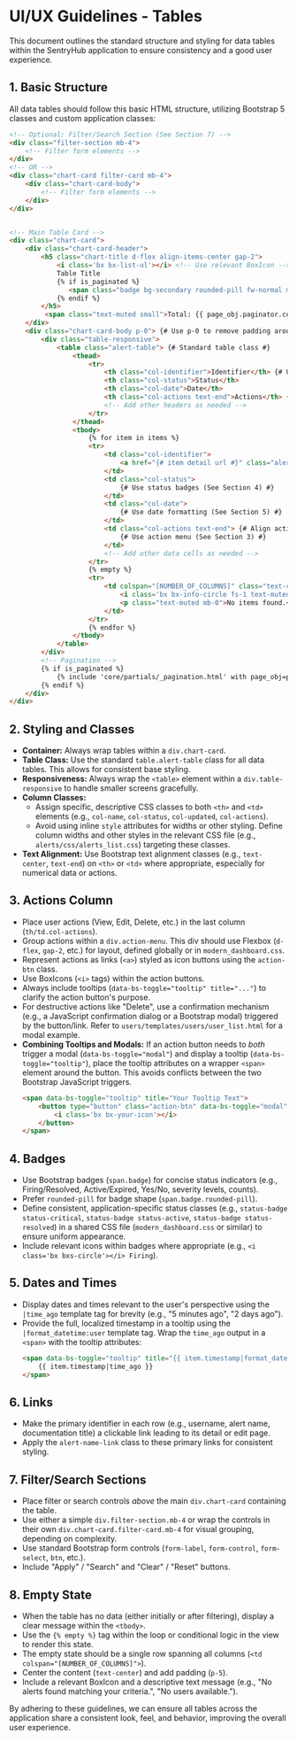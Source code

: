 # UI/UX Guidelines - Tables

This document outlines the standard structure and styling for data tables within the SentryHub application to ensure consistency and a good user experience.

## 1. Basic Structure

All data tables should follow this basic HTML structure, utilizing Bootstrap 5 classes and custom application classes:

```html
<!-- Optional: Filter/Search Section (See Section 7) -->
<div class="filter-section mb-4">
    <!-- Filter form elements -->
</div>
<!-- OR -->
<div class="chart-card filter-card mb-4">
    <div class="chart-card-body">
        <!-- Filter form elements -->
    </div>
</div>


<!-- Main Table Card -->
<div class="chart-card">
    <div class="chart-card-header">
        <h5 class="chart-title d-flex align-items-center gap-2">
            <i class='bx bx-list-ul'></i> <!-- Use relevant BoxIcon -->
            Table Title
            {% if is_paginated %}
               <span class="badge bg-secondary rounded-pill fw-normal ms-2">Page {{ page_obj.number }} of {{ page_obj.paginator.num_pages }}</span>
            {% endif %}
        </h5>
         <span class="text-muted small">Total: {{ page_obj.paginator.count }}</span> {# Or other relevant info #}
    </div>
    <div class="chart-card-body p-0"> {# Use p-0 to remove padding around the table #}
        <div class="table-responsive">
            <table class="alert-table"> {# Standard table class #}
                <thead>
                    <tr>
                        <th class="col-identifier">Identifier</th> {# Use specific column classes #}
                        <th class="col-status">Status</th>
                        <th class="col-date">Date</th>
                        <th class="col-actions text-end">Actions</th> {# Align actions right if desired #}
                        <!-- Add other headers as needed -->
                    </tr>
                </thead>
                <tbody>
                    {% for item in items %}
                    <tr>
                        <td class="col-identifier">
                            <a href="{# item detail url #}" class="alert-name-link">{{ item.name }}</a> {# Link primary identifier #}
                        </td>
                        <td class="col-status">
                            {# Use status badges (See Section 4) #}
                        </td>
                        <td class="col-date">
                            {# Use date formatting (See Section 5) #}
                        </td>
                        <td class="col-actions text-end"> {# Align actions right if desired #}
                            {# Use action menu (See Section 3) #}
                        </td>
                        <!-- Add other data cells as needed -->
                    </tr>
                    {% empty %}
                    <tr>
                        <td colspan="[NUMBER_OF_COLUMNS]" class="text-center p-5"> {# Standard empty state #}
                            <i class='bx bx-info-circle fs-1 text-muted mb-3 d-block'></i> {# Use relevant icon #}
                            <p class="text-muted mb-0">No items found.</p> {# Adjust text as needed #}
                        </td>
                    </tr>
                    {% endfor %}
                </tbody>
            </table>
        </div>
        <!-- Pagination -->
        {% if is_paginated %}
            {% include 'core/partials/_pagination.html' with page_obj=page_obj %}
        {% endif %}
    </div>
</div>
```

## 2. Styling and Classes

*   **Container:** Always wrap tables within a `div.chart-card`.
*   **Table Class:** Use the standard `table.alert-table` class for all data tables. This allows for consistent base styling.
*   **Responsiveness:** Always wrap the `<table>` element within a `div.table-responsive` to handle smaller screens gracefully.
*   **Column Classes:**
    *   Assign specific, descriptive CSS classes to both `<th>` and `<td>` elements (e.g., `col-name`, `col-status`, `col-updated`, `col-actions`).
    *   Avoid using inline `style` attributes for widths or other styling. Define column widths and other styles in the relevant CSS file (e.g., `alerts/css/alerts_list.css`) targeting these classes.
*   **Text Alignment:** Use Bootstrap text alignment classes (e.g., `text-center`, `text-end`) on `<th>` or `<td>` where appropriate, especially for numerical data or actions.

## 3. Actions Column

*   Place user actions (View, Edit, Delete, etc.) in the last column (`th/td.col-actions`).
*   Group actions within a `div.action-menu`. This div should use Flexbox (`d-flex`, `gap-2`, etc.) for layout, defined globally or in `modern_dashboard.css`.
*   Represent actions as links (`<a>`) styled as icon buttons using the `action-btn` class.
*   Use BoxIcons (`<i>` tags) within the action buttons.
*   Always include tooltips (`data-bs-toggle="tooltip" title="..."`) to clarify the action button's purpose.
*   For destructive actions like "Delete", use a confirmation mechanism (e.g., a JavaScript confirmation dialog or a Bootstrap modal) triggered by the button/link. Refer to `users/templates/users/user_list.html` for a modal example.
*   **Combining Tooltips and Modals:** If an action button needs to *both* trigger a modal (`data-bs-toggle="modal"`) and display a tooltip (`data-bs-toggle="tooltip"`), place the tooltip attributes on a wrapper `<span>` element around the button. This avoids conflicts between the two Bootstrap JavaScript triggers.
    ```html
    <span data-bs-toggle="tooltip" title="Your Tooltip Text">
        <button type="button" class="action-btn" data-bs-toggle="modal" data-bs-target="#yourModalId">
            <i class='bx bx-your-icon'></i>
        </button>
    </span>
    ```

## 4. Badges

*   Use Bootstrap badges (`span.badge`) for concise status indicators (e.g., Firing/Resolved, Active/Expired, Yes/No, severity levels, counts).
*   Prefer `rounded-pill` for badge shape (`span.badge.rounded-pill`).
*   Define consistent, application-specific status classes (e.g., `status-badge status-critical`, `status-badge status-active`, `status-badge status-resolved`) in a shared CSS file (`modern_dashboard.css` or similar) to ensure uniform appearance.
*   Include relevant icons within badges where appropriate (e.g., `<i class='bx bxs-circle'></i> Firing`).

## 5. Dates and Times

*   Display dates and times relevant to the user's perspective using the `|time_ago` template tag for brevity (e.g., "5 minutes ago", "2 days ago").
*   Provide the full, localized timestamp in a tooltip using the `|format_datetime:user` template tag. Wrap the `time_ago` output in a `<span>` with the tooltip attributes:
    ```html
    <span data-bs-toggle="tooltip" title="{{ item.timestamp|format_datetime:user }}">
        {{ item.timestamp|time_ago }}
    </span>
    ```

## 6. Links

*   Make the primary identifier in each row (e.g., username, alert name, documentation title) a clickable link leading to its detail or edit page.
*   Apply the `alert-name-link` class to these primary links for consistent styling.

## 7. Filter/Search Sections

*   Place filter or search controls *above* the main `div.chart-card` containing the table.
*   Use either a simple `div.filter-section.mb-4` or wrap the controls in their own `div.chart-card.filter-card.mb-4` for visual grouping, depending on complexity.
*   Use standard Bootstrap form controls (`form-label`, `form-control`, `form-select`, `btn`, etc.).
*   Include "Apply" / "Search" and "Clear" / "Reset" buttons.

## 8. Empty State

*   When the table has no data (either initially or after filtering), display a clear message within the `<tbody>`.
*   Use the `{% empty %}` tag within the loop or conditional logic in the view to render this state.
*   The empty state should be a single row spanning all columns (`<td colspan="[NUMBER_OF_COLUMNS]">`).
*   Center the content (`text-center`) and add padding (`p-5`).
*   Include a relevant BoxIcon and a descriptive text message (e.g., "No alerts found matching your criteria.", "No users available.").

By adhering to these guidelines, we can ensure all tables across the application share a consistent look, feel, and behavior, improving the overall user experience.